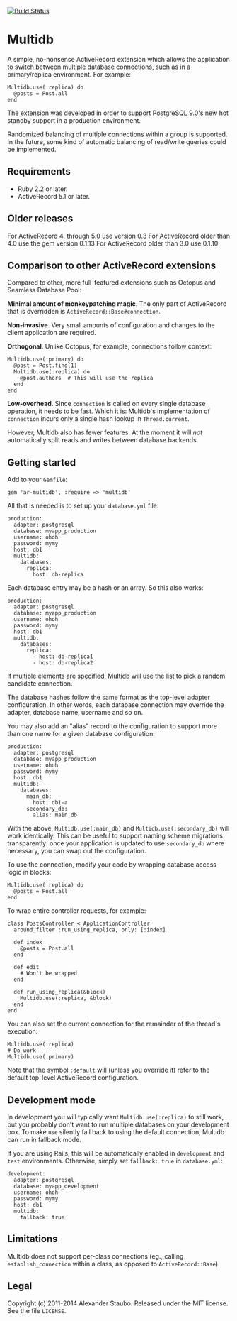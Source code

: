 [![Build Status](https://travis-ci.org/atombender/multidb.png?branch=master)](https://travis-ci.org/atombender/multidb)

# Multidb

A simple, no-nonsense ActiveRecord extension which allows the application to switch between multiple database connections, such as in a primary/replica environment. For example:

    Multidb.use(:replica) do
      @posts = Post.all
    end

The extension was developed in order to support PostgreSQL 9.0's new hot standby support in a production environment.

Randomized balancing of multiple connections within a group is supported. In the future, some kind of automatic balancing of read/write queries could be implemented.

## Requirements

* Ruby 2.2 or later.
* ActiveRecord 5.1 or later.

## Older releases
For ActiveRecord 4. through 5.0 use version 0.3
For ActiveRecord older than 4.0 use the gem version 0.1.13
For ActiveRecord older than 3.0 use 0.1.10

## Comparison to other ActiveRecord extensions

Compared to other, more full-featured extensions such as Octopus and Seamless Database Pool:

**Minimal amount of monkeypatching magic**. The only part of ActiveRecord that is overridden is `ActiveRecord::Base#connection`.

**Non-invasive**. Very small amounts of configuration and changes to the client application are required.

**Orthogonal**. Unlike Octopus, for example, connections follow context:

    Multidb.use(:primary) do
      @post = Post.find(1)
      Multidb.use(:replica) do
        @post.authors  # This will use the replica
      end
    end

**Low-overhead**. Since `connection` is called on every single database operation, it needs to be fast. Which it is: Multidb's implementation of
`connection` incurs only a single hash lookup in `Thread.current`.

However, Multidb also has fewer features. At the moment it will _not_ automatically split reads and writes between database backends.

## Getting started

Add to your `Gemfile`:

    gem 'ar-multidb', :require => 'multidb'

All that is needed is to set up your `database.yml` file:

    production:
      adapter: postgresql
      database: myapp_production
      username: ohoh
      password: mymy
      host: db1
      multidb:
        databases:
          replica:
            host: db-replica

Each database entry may be a hash or an array. So this also works:

    production:
      adapter: postgresql
      database: myapp_production
      username: ohoh
      password: mymy
      host: db1
      multidb:
        databases:
          replica:
            - host: db-replica1
            - host: db-replica2

If multiple elements are specified, Multidb will use the list to pick a random candidate connection.

The database hashes follow the same format as the top-level adapter configuration. In other words, each database connection may override the adapter, database name, username and so on.

You may also add an "alias" record to the configuration to support more than one name for a given database configuration.

    production:
      adapter: postgresql
      database: myapp_production
      username: ohoh
      password: mymy
      host: db1
      multidb:
        databases:
          main_db:
            host: db1-a
          secondary_db:
            alias: main_db

With the above, `Multidb.use(:main_db)` and `Multidb.use(:secondary_db)` will work identically. This can be useful to support naming scheme migrations transparently: once your application is updated to use `secondary_db` where necessary, you can swap out the configuration.

To use the connection, modify your code by wrapping database access logic in blocks:

    Multidb.use(:replica) do
      @posts = Post.all
    end

To wrap entire controller requests, for example:

    class PostsController < ApplicationController
      around_filter :run_using_replica, only: [:index]

      def index
        @posts = Post.all
      end

      def edit
        # Won't be wrapped
      end

      def run_using_replica(&block)
        Multidb.use(:replica, &block)
      end
    end

You can also set the current connection for the remainder of the thread's execution:

    Multidb.use(:replica)
    # Do work
    Multidb.use(:primary)

Note that the symbol `:default` will (unless you override it) refer to the default top-level ActiveRecord configuration.

## Development mode

In development you will typically want `Multidb.use(:replica)` to still work, but you probably don't want to run multiple databases on your development box. To make `use` silently fall back to using the default connection, Multidb can run in fallback mode.

If you are using Rails, this will be automatically enabled in `development` and `test` environments. Otherwise, simply set `fallback: true` in `database.yml`:

    development:
      adapter: postgresql
      database: myapp_development
      username: ohoh
      password: mymy
      host: db1
      multidb:
        fallback: true

## Limitations

Multidb does not support per-class connections (eg., calling `establish_connection` within a class, as opposed to `ActiveRecord::Base`).

## Legal

Copyright (c) 2011-2014 Alexander Staubo. Released under the MIT license. See the file `LICENSE`.
